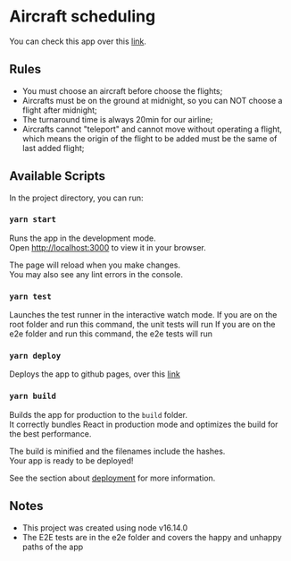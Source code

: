 # Aircraft scheduling

You can check this app over this [link](https://jeanrantunes.github.io/jean-antunes-aircraft-scheduling).

## Rules

- You must choose an aircraft before choose the flights;
- Aircrafts must be on the ground at midnight, so you can NOT choose a flight after midnight;
- The turnaround time is always 20min for our airline;
- Aircrafts cannot "teleport" and cannot move without operating a flight, which means the origin of the flight to be added must be the same of last added flight;


## Available Scripts

In the project directory, you can run:

### `yarn start`

Runs the app in the development mode.\
Open [http://localhost:3000](http://localhost:3000) to view it in your browser.

The page will reload when you make changes.\
You may also see any lint errors in the console.

### `yarn test`

Launches the test runner in the interactive watch mode.
If you are on the root folder and run this command, the unit tests will run
If you are on the e2e folder and run this command, the e2e tests will run


### `yarn deploy`

Deploys the app to github pages, over this [link](https://jeanrantunes.github.io/jean-antunes-aircraft-scheduling)

### `yarn build`

Builds the app for production to the `build` folder.\
It correctly bundles React in production mode and optimizes the build for the best performance.

The build is minified and the filenames include the hashes.\
Your app is ready to be deployed!

See the section about [deployment](https://facebook.github.io/create-react-app/docs/deployment) for more information.

## Notes

- This project was created using node v16.14.0
- The E2E tests are in the e2e folder and covers the happy and unhappy paths of the app




